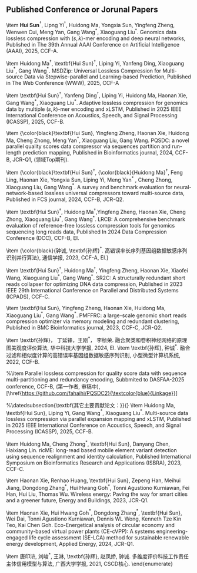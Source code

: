 ## Published Conference or Jorunal Papers

\item **Hui Sun**$^\dagger$, Lipng Yi$^\dagger$, Huidong Ma, Yongxia Sun, Yingfeng Zheng, Wenwen Cui, Meng Yan, Gang Wang${^*}$, Xiaoguang Liu${^*}$. Genomics data lossless compression with $(s,k)$-mer encoding and deep neural networks, Published in The 39th Annual AAAI Conference on Artificial Intelligence (AAAI), 2025, CCF-A.

\item Huidong Ma$^\dagger$, \textbf{Hui Sun}$^\dagger$, Liping Yi, Yanfeng Ding, Xiaoguang Liu${^*}$, Gang Wang${^*}$. MSDZip: Universal Lossless Compression for Multi-source Data via Stepwise-parallel and Learning-based Prediction, Published in The Web Conference (WWW), 2025, CCF-A

\item \textbf{Hui Sun}$^\dagger$, Yanfeng Ding$^\dagger$, Liping Yi, Huidong Ma, Haonan Xie, Gang Wang${^*}$, Xiaoguang Liu${^*}$. Adaptive lossless compression for genomics data by multiple ($s, k$)-mer encoding and xLSTM, Published in 2025 IEEE International Conference on Acoustics, Speech, and Signal Processing (ICASSP), 2025, CCF-B.

\item {\color{black}\textbf{Hui Sun}, Yingfeng Zheng, Haonan Xie, Huidong Ma, Cheng Zhong, Meng Yan$^*$, Xiaoguang Liu, Gang Wang. PQSDC: a novel parallel quality scores data compressor via sequences partition and run-length prediction mapping, Published in Bioinformatics journal, 2024, CCF-B, JCR-Q1, (领域Top期刊).

\item {\color{black}\textbf{Hui Sun}$^\dagger$, {\color{black}{Huidong Ma}$^\dagger$, Feng Ling, Haonan Xie, Yongxia Sun, Liping Yi, Meng Yan$^*$
, Cheng Zhong, Xiaoguang Liu, Gang Wang$^*$. A survey and benchmark evaluation for neural-network-based lossless universal compressors toward multi-source data, Published in FCS journal, 2024, CCF-B, JCR-Q2.


\item \textbf{Hui Sun}$^\dagger$, Huidong Ma$^\dagger$,Yingfeng Zheng, Haonan Xie, Cheng Zhong, Xiaoguang Liu${^*}$, Gang Wang${^*}$. LRCB: A comprehensive benchmark evaluation of reference-free lossless compression tools for genomics sequencing long reads data, Published In 2024 Data Compression Conference (DCC), CCF-B, EI.


\item {\color{black}{钟诚, \textbf{孙辉}$^*$. 高错误率长序列基因组数据敏感序列识别并行算法}, 通信学报, 2023, CCF-A, EI.}


\item \textbf{Hui Sun}$^\dagger$, Huidong Ma$^\dagger$, Yingfeng Zheng, Haonan Xie, Xiaofei Wang, Xiaoguang Liu$^*$, Gang Wang$^*$. SR2C: A structurally redundant short reads collapser for optimizing DNA data compression, Published in 2023 IEEE 29th International Conference on Parallel and Distributed Systems (ICPADS), CCF-C.


\item \textbf{Hui Sun}, Yingfeng Zheng, Haonan Xie, Huidong Ma, Xiaoguang Liu$^*$, Gang Wang$^*$. PMFFRC: a large-scale genomic short reads compression optimizer via memory modeling and redundant clustering, Published in BMC Bioinformatics journal, 2023, CCF-C, JCR-Q2.


\item  \textbf{孙辉}， 丁延锋，王刚$^*$， 李桢荣. 融合聚类和卷积神经网络的原理图美观度评价算法, 华中科技大学学报, 2024, EI.
\item \textbf{孙辉}, 钟诚$^*$. 融合过滤和相似度计算的高错误率基因组数据敏感序列识别, 小型微型计算机系统, 2022, CCF-B.



%\item Parallel lossless compression for quality score data with sequence multi-partitioning and redundancy encoding, Subbmited to DASFAA-2025 conference, CCF-B, (第一作者, 审稿中), [\href{https://github.com/fahaihi/PQSDC2}{\textcolor{blue}{Linkage}}]

%\datedsubsection{\textbf{其它主要贡献论文：}}{}
\item Huidong Ma, \textbf{Hui Sun}, Liping Yi, Gang Wang$^*$, Xiaoguang Liu$^*$. Multi-source data lossless compression via parallel expansion mapping and xLSTM, Published in 2025 IEEE International Conference on Acoustics, Speech, and Signal Processing (ICASSP), 2025, CCF-B.



\item Huidong Ma, Cheng Zhong$^*$, \textbf{Hui Sun}, Danyang Chen, Haixiang Lin. ricME: long-read based mobile element variant detection using sequence realignment and identity calculation, Published International Symposium on Bioinformatics Research and Applications (ISBRA), 2023, CCF-C.

\item Haonan Xie, Renhao Huang, \textbf{Hui Sun}, Zepeng Han, Meihui Jiang, Dongdong Zhang$^*$, Hui Hwang Goh$^*$, Tonni Agustiono Kurniawan, Fei Han, Hui Liu, Thomas Wu. Wireless energy: Paving the way for smart cities and a greener future, Energy and Buildings, 2023, JCR-Q1.

\item Haonan Xie, Hui Hwang Goh$^*$, Dongdong Zhang$^*$, \textbf{Hui Sun}, Wei Dai, Tonni Agustiono Kurniawan, Dennis WL Wong, Kenneth Tze Kin Teo, Kai Chen Goh. Eco-Energetical analysis of circular economy and community-based virtual power plants (CE-cVPP): A systems engineering-engaged life cycle assessment (SE-LCA) method for sustainable renewable energy development, Applied Energy, 2024, JCR-Q1. 

\item 唐印浒, 刘峻$^*$, 王淋, \textbf{孙辉}, 赵凤娇, 钟诚. 多维度评价科技工作责任主体信用模型与算法, 广西大学学报, 2021, CSCD核心. 
\end{enumerate}
